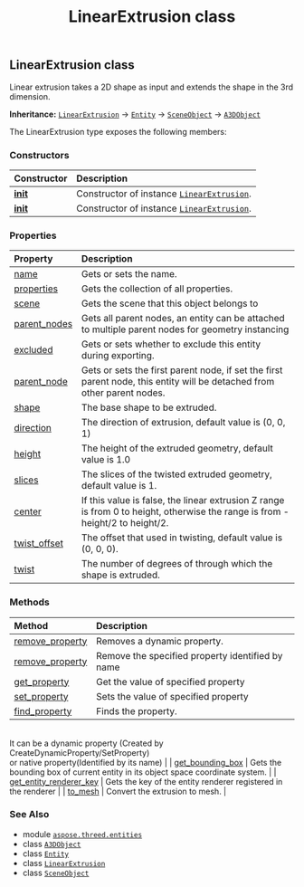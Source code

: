 ﻿---
title: LinearExtrusion class
second_title: Aspose.3D for Python via .NET API References
description: 
type: docs
weight: 170
url: /python-net/aspose.threed.entities/linearextrusion/
is_root: false
---

## LinearExtrusion class

Linear extrusion takes a 2D shape as input and extends the shape in the 3rd dimension.



**Inheritance:** [`LinearExtrusion`](/3d/python-net/aspose.threed.entities/linearextrusion) → 
[`Entity`](/3d/python-net/aspose.threed/entity) → 
[`SceneObject`](/3d/python-net/aspose.threed/sceneobject) → 
[`A3DObject`](/3d/python-net/aspose.threed/a3dobject)



The LinearExtrusion type exposes the following members:

### Constructors
| Constructor | Description |
| :- | :- |
| [__init__](/3d/python-net/aspose.threed.entities/linearextrusion/__init__/#) | Constructor of instance [`LinearExtrusion`](/3d/python-net/aspose.threed.entities/linearextrusion). |
| [__init__](/3d/python-net/aspose.threed.entities/linearextrusion/__init__/#aspose.threed.profiles.Profile-float) | Constructor of instance [`LinearExtrusion`](/3d/python-net/aspose.threed.entities/linearextrusion). |


### Properties
| Property | Description |
| :- | :- |
| [name](/3d/python-net/aspose.threed.entities/linearextrusion/name) | Gets or sets the name. |
| [properties](/3d/python-net/aspose.threed.entities/linearextrusion/properties) | Gets the collection of all properties. |
| [scene](/3d/python-net/aspose.threed.entities/linearextrusion/scene) | Gets the scene that this object belongs to |
| [parent_nodes](/3d/python-net/aspose.threed.entities/linearextrusion/parent_nodes) | Gets all parent nodes, an entity can be attached to multiple parent nodes for geometry instancing |
| [excluded](/3d/python-net/aspose.threed.entities/linearextrusion/excluded) | Gets or sets whether to exclude this entity during exporting. |
| [parent_node](/3d/python-net/aspose.threed.entities/linearextrusion/parent_node) | Gets or sets the first parent node, if set the first parent node, this entity will be detached from other parent nodes. |
| [shape](/3d/python-net/aspose.threed.entities/linearextrusion/shape) | The base shape to be extruded. |
| [direction](/3d/python-net/aspose.threed.entities/linearextrusion/direction) | The direction of extrusion, default value is (0, 0, 1) |
| [height](/3d/python-net/aspose.threed.entities/linearextrusion/height) | The height of the extruded geometry, default value is 1.0 |
| [slices](/3d/python-net/aspose.threed.entities/linearextrusion/slices) | The slices of the twisted extruded geometry, default value is 1. |
| [center](/3d/python-net/aspose.threed.entities/linearextrusion/center) | If this value is false, the linear extrusion Z range is from 0 to height, otherwise the range is from -height/2 to height/2. |
| [twist_offset](/3d/python-net/aspose.threed.entities/linearextrusion/twist_offset) | The offset that used in twisting, default value is (0, 0, 0). |
| [twist](/3d/python-net/aspose.threed.entities/linearextrusion/twist) | The number of degrees of through which the shape is extruded. |


### Methods
| Method | Description |
| :- | :- |
| [remove_property](/3d/python-net/aspose.threed.entities/linearextrusion/remove_property/#aspose.threed.Property) | Removes a dynamic property. |
| [remove_property](/3d/python-net/aspose.threed.entities/linearextrusion/remove_property/#str) | Remove the specified property identified by name |
| [get_property](/3d/python-net/aspose.threed.entities/linearextrusion/get_property/#str) | Get the value of specified property |
| [set_property](/3d/python-net/aspose.threed.entities/linearextrusion/set_property/#str-any) | Sets the value of specified property |
| [find_property](/3d/python-net/aspose.threed.entities/linearextrusion/find_property/#str) | Finds the property.<br/>It can be a dynamic property (Created by CreateDynamicProperty/SetProperty) <br/>or native property(Identified by its name) |
| [get_bounding_box](/3d/python-net/aspose.threed.entities/linearextrusion/get_bounding_box/#) | Gets the bounding box of current entity in its object space coordinate system. |
| [get_entity_renderer_key](/3d/python-net/aspose.threed.entities/linearextrusion/get_entity_renderer_key/#) | Gets the key of the entity renderer registered in the renderer |
| [to_mesh](/3d/python-net/aspose.threed.entities/linearextrusion/to_mesh/#) | Convert the extrusion to mesh. |



### See Also
* module [`aspose.threed.entities`](..)
* class [`A3DObject`](/3d/python-net/aspose.threed/a3dobject)
* class [`Entity`](/3d/python-net/aspose.threed/entity)
* class [`LinearExtrusion`](/3d/python-net/aspose.threed.entities/linearextrusion)
* class [`SceneObject`](/3d/python-net/aspose.threed/sceneobject)
